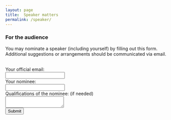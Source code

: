```yaml
---
layout: page
title:  Speaker matters
permalink: /speaker/
---
```



### For the audience

You may nominate a speaker (including yourself) by filling out this form. Additional suggestions or arrangements should be communicated via email.

<br>

<div class="center-div">
<div class="form">
<form
  action="https://formspree.io/f/xdojqjrdaaa"
  method="POST"
>
  <label for="email" class="label">Your official email: </label>
  <br>
  <div class="textbox-container ic">  
    <input type="text" autocomplete="off" name="email" id="email" class="textbox">
  </div>
  <label for="nominee" class="label">Your nominee: </label>
  <br>
  <div class="textbox-container ic">
    <input type="text" autocomplete="off" name="nominee" id="nominee" class="textbox">
  </div>
  <label for="qualifications" class="label">Qualifications of the nominee: (if needed) </label>
  <br>
  <div class="textbox-container ic">
    <textarea type="text" autocomplete="off" name="qualifications" id="qualifications" class="textbox qual"></textarea>
  </div>
  <!-- your other form fields go here -->
  <button class="button1 ic1 submit-button" role="button" type="submit">Submit</button>

</form>

</div>
</div>
